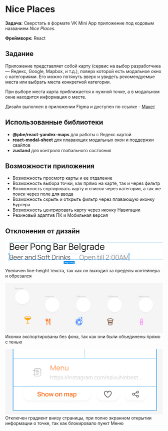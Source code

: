 # Nice Places

**Задача:** Сверстать в формате VK Mini App приложение под кодовым названием *Nice Places*.

**Фреймворк:** React

## Задание

Приложение представляет собой карту (сервис на выбор разработчика — Яндекс, Google, Mapbox, и т.д.), поверх которой есть модальное окно с категориями. Его можно потянуть вверх и увидеть рекомендуемые места или выбрать места конкретной категории.

При выборе места карта приближается к нужной точке, а в модальном окне находится информация о месте.

Дизайн выполнен в приложении Figma и доступен по ссылке - [Макет](https://www.figma.com/file/IAEolRtTuHO35DyZiFn40O/Nice-Places-_-%D0%A2%D0%B5%D1%81%D1%82%D0%BE%D0%B2%D0%BE%D0%B5?type=design&node-id=0%3A1&mode=dev)

## Использованные библиотеки
- **@pbe/react-yandex-maps** для работы с Яндекс картой
- **react-modal-sheet** для плавающих модальных окон и поддержки свайпов
- **zustand** для контроля глобального состояния

## Возможности приложения
- Возможность просмотр карты и ее отдаление
- Возможность выбора точки, как прямо на карте, так и через фильтр
- Возможность сортировать карту и список через категории, а так же поиск через поле для ввода
- Возможность скрыть и открыть фильтр через плавающую иконку Бургера
- Возможность центрировать карту через иконку Навигации
- Резиновый адаптив ПК и Мобильная версия

## Отклонения от дизайн
![bug-1.jpg](readme%2Fbug-1.jpg)
Увеличен line-height текста, так как он выходил за пределы контейнера и обрезался

![bug-2.jpg](readme%2Fbug-2.jpg)
Иконки экспортированы без фона, так как они были объединены прямо с тенью

![bug-3.jpg](readme%2Fbug-3.jpg)
Отключен градиент внизу страницы, при полно экранном открытии информации о точке, так как блокировало пункт Меню
